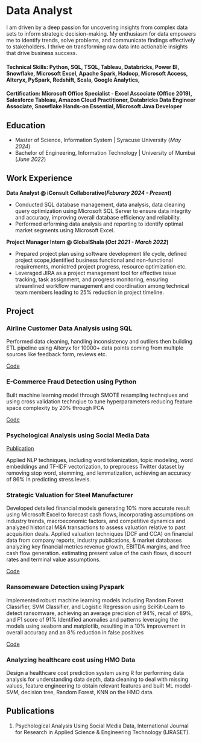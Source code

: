 # Data Analyst
I am driven by a deep passion for uncovering insights from complex data sets to inform strategic decision-making. My enthusiasm for data empowers me to identify trends, solve problems, and communicate findings effectively to stakeholders. I thrive on transforming raw data into actionable insights that drive business success.

#### Technical Skills: Python, SQL, TSQL, Tableau, Databricks, Power BI, Snowflake, Microsoft Excel, Apache Spark, Hadoop, Microsoft Access, Alteryx, PySpark, Redshift, Scala, Google Analytics,
#### Certification: Microsoft Office Specialist - Excel Associate (Office 2019), Salesforce Tableau, Amazon Cloud Practitioner, Databricks Data Engineer Associate, Snowflake Hands-on Essential, Microsoft Java Developer

## Education
- Master of Science, Information System | Syracuse University (_May 2024_)								       		
- Bachelor of Engineering, Information Technology	| University of Mumbai (_June 2022_)
          		
## Work Experience
**Data Analyst @ iConsult Collaborative(_Feburary 2024 - Present_)**
- Conducted SQL database management, data analysis, data cleaning query optimization using Microsoft SQL Server  to ensure data integrity and accuracy, improving overall database efficiency and reliability.
- Performed erforming data analysis and reporting to identify optimal market segments using Microsoft Excel.
  
**Project Manager Intern @ GlobalShala (_Oct 2021 - March 2022_)**
- Prepared project plan using software development life cycle, defined project scope,identified business functional and non-functional requirements, moniotred project progress, resource optimization etc.
- Leveraged JIRA as a project management tool for effective issue tracking, task assignment, and progress monitoring, ensuring streamlined workflow management and coordination among technical team members leading to 25% reduction in project timeline.

## Project
### Airline Customer Data Analysis using SQL
Performed data cleaning, handling inconsistency and outliers then building ETL pipeline using Alteryx for 10000+ data points coming from multiple sources like feedback form, reviews etc.

[Code](https://github.com/Riyasawant/airline-data-analysis)
### E-Commerce Fraud Detection using Python
Built machine learning model through SMOTE resampling technqiues and using cross validation technqiue to tune hyperparameters reducing feature space complexity by 20% through PCA

[Code](https://github.com/Riyasawant/E-commerce-Fraud-Detection)
### Psychological Analysis using Social Media Data
[Publication](https://www.ijraset.com/research-paper/psychological-analysis-using-social-media-data)

Applied NLP techniques, including word tokenization, topic modeling, word embeddings and TF-IDF vectorization, to preprocess Twitter dataset by removing stop word, stemming, and lemmatization, achieving an accuracy of 86% in predicting stress levels.


### Strategic Valuation for Steel Manufacturer
Developed detailed financial models generating 10% more accurate result using Microsoft Excel to forecast cash flows, incorporating assumptions on industry trends, macroeconomic factors, and competitive dynamics and analyzed historical M&A transactions to assess valuation relative to past acquisition deals.
Applied valuation techniques (DCF and CCA) on financial data from company reports, industry publications, & market databases analyzing key financial metrics revenue growth, EBITDA margins, and free cash flow generation. estimating present value of the cash flows, discount rates and terminal value assumptions.

[Code](https://github.com/Riyasawant/Financial-Modeling)
### Ransomeware Detection using Pyspark
Implemented robust machine learning models including Random Forest Classifier, SVM Classifier, and Logistic Regression  using SciKit-Learn to detect ransomware, achieving an average precision of 94%, recall of 89%, and F1 score of 91%
Identified anomalies and patterns leveraging the models using seaborn and matplotlib, resulting in a 10% improvement in 
overall accuracy and an 8% reduction in false positives

[Code](https://colab.research.google.com/drive/1sXe10isnuvou8LrpqxXG7h3lM0XuPTpn?usp=sharing#scrollTo=_3kukdrSqdv6 )

### Analyzing healthcare cost using HMO Data
Design a healthcare cost prediction system using R for performing data analysis for understanding data depth, data cleaning to deal with missing values, feature engineering to obtain relevant features and built ML model- SVM, decision tree, Random Forest, KNN on the HMO data.

## Publications
1. Psychological Analysis Using Social Media Data, International Journal for Research in Applied Science & Engineering Technology
(IJRASET).
